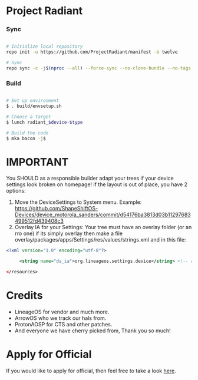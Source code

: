 # Project Radiant #

### Sync ###

```bash

# Initialize local repository
repo init -u https://github.com/ProjectRadiant/manifest -b twelve

# Sync
repo sync -c -j$(nproc --all) --force-sync --no-clone-bundle --no-tags -v
```

### Build ###

```bash

# Set up environment
$ . build/envsetup.sh

# Choose a target
$ lunch radiant_$device-$type

# Build the code
$ mka bacon -j$
```

# IMPORTANT
You SHOULD as a responsible builder adapt your trees if your device settings look broken on homepage! if the layout is out of place, you have 2 options:
1. Move the DeviceSettings to System menu. Example: https://github.com/ShapeShiftOS-Devices/device_motorola_sanders/commit/d54176ba3813d03b11297683499512fd439408c3
2. Overlay IA for your Settings: Your tree must have an overlay folder (or an rro one) if its simply overlay then make a file overlay/packages/apps/Settings/res/values/strings.xml and in this file:

```xml
<?xml version="1.0" encoding="utf-8"?>

     <string name="ds_ia">org.lineageos.settings.device</string> <!-- replace with your IA key -->

</resources>
```

# Credits
* LineageOS for vendor and much more.
* ArrowOS who we track our hals from.
* ProtonAOSP for CTS and other patches.
* And everyone we have cherry picked from, Thank you so much! 

# Apply for Official # 
If you would like to apply for official, then feel free to take a look [here](https://github.com/ProjectRadiant/official_devices).
